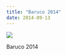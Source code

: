 ```yaml
---
title: "Baruco 2014"
date: 2014-09-13
---
```


![](/images/tumblr_nbtwbnna7x1s5gaabo1_1280.jpg)

Baruco 2014

